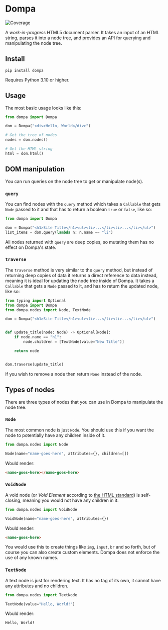 # Dompa

![Coverage](https://raw.githubusercontent.com/askonomm/dompa/refs/heads/master/coverage-badge.svg)

A _work-in-progress_ HTML5 document parser. It takes an input of an HTML string, parses it into a node tree,
and provides an API for querying and manipulating the node tree.

## Install

```shell
pip install dompa
```

Requires Python 3.10 or higher.

## Usage

The most basic usage looks like this:

```python
from dompa import Dompa

dom = Dompa("<div>Hello, World</div>")

# Get the tree of nodes
nodes = dom.nodes()

# Get the HTML string
html = dom.html()
```

## DOM manipulation

You can run queries on the node tree to get or manipulate node(s).

### `query`

You can find nodes with the `query` method which takes a `Callable` that gets `Node` passed to it and that has to return
a boolean `true` or `false`, like so:

```python
from dompa import Dompa

dom = Dompa("<h1>Site Title</h1><ul><li>...</li><li>...</li></ul>")
list_items = dom.query(lambda n: n.name == "li")
```

All nodes returned with `query` are deep copies, so mutating them has no effect on Dompa's state.

### `traverse`

The `traverse` method is very similar to the `query` method, but instead of returning deep copies of data it returns a
direct reference to data instead, meaning it is ideal for updating the node tree inside of Dompa. It takes a `Callable`
that gets a `Node` passed to it, and has to
return the updated node, like so:

```python
from typing import Optional
from dompa import Dompa
from dompa.nodes import Node, TextNode

dom = Dompa("<h1>Site Title</h1><ul><li>...</li><li>...</li></ul>")


def update_title(node: Node) -> Optional[Node]:
    if node.name == "h1":
        node.children = [TextNode(value="New Title")]

    return node


dom.traverse(update_title)
```

If you wish to remove a node then return `None` instead of the node.

## Types of nodes

There are three types of nodes that you can use in Dompa to manipulate the node tree.

### `Node`

The most common node is just `Node`. You should use this if you want the node to potentially have any children inside of
it.

```python
from dompa.nodes import Node

Node(name="name-goes-here", attributes={}, children=[])
```

Would render:

```html
<name-goes-here></name-goes-here>
```

### `VoidNode`

A void node (or _Void Element_ according
to [the HTML standard](https://html.spec.whatwg.org/multipage/syntax.html#void-elements)) is self-closing, meaning you
would not have any children in it.

```python
from dompa.nodes import VoidNode

VoidNode(name="name-goes-here", attributes={})
```

Would render:

```html
<name-goes-here>
```

You would use this to create things like `img`, `input`, `br` and so forth, but of course you can also create custom
elements. Dompa does not enforce the use of any known names.

### `TextNode`

A text node is just for rendering text. It has no tag of its own, it cannot have any attributes and no children.

```python
from dompa.nodes import TextNode

TextNode(value="Hello, World!")
```

Would render:

```html
Hello, World!
```